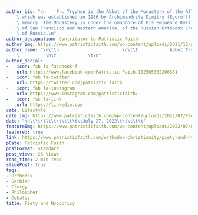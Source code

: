 ```yaml
---
author_bio: "\n    Fr. Tryphon is the Abbot of the Monastery of the All-Merciful Saviour,\
    \ which was established in 1986 by Archimandrite Dimitry (Egoroff) of blessed\
    \ memory. The Monastery is under the omophore of His Eminence Kyrill, Archbishop\
    \ of San Francisco and Western America, of the Russian Orthodox Church Outside\
    \ of Russia.\n"
author_designation: Contributor to Patristic Faith
author_img: https://www.patristicfaith.com/wp-content/uploads/2021/12/Abbot-Tryphon-Headshot-150x150.png
author_name: "\n\t\n                        \n\t\t            Abbot Tryphon      \
    \          \n\t            \t\n"
author_social:
-   icon: fab fa-facebook-f
    url: https://www.facebook.com/Patristic-Faith-102505382206381
-   icon: fab fa-twitter
    url: https://twitter.com/patristic_faith
-   icon: fab fa-instagram
    url: https://www.instagram.com/patristicfaith/
-   icon: fas fa-link
    url: https://linkedin.com
cate: Lifestyle
cate_img: https://www.patristicfaith.com/wp-content/uploads/2022/07/Piety-and-Hypocrisy.png
date: "\n\t\t\t\t\t\t\t\t\t\tJuly 27, 2022\t\t\t\t\t"
featureImg: https://www.patristicfaith.com/wp-content/uploads/2022/07/Piety-and-Hypocrisy.png
featured: true
link: https://www.patristicfaith.com/orthodox-christianity/piety-and-hypocrisy/
pCate: Patristic Faith
postFormat: standard
post_views: 26 Views
read_time: 2 min read
slidePost: true
tags:
- Orthodox
- Serbian
- Clergy
- Philospher
- Debates
title: Piety and Hypocrisy
---
```

